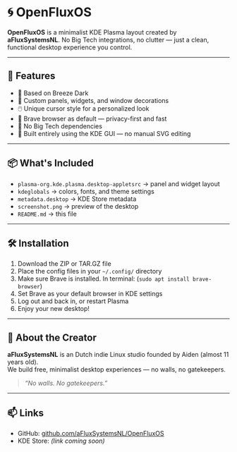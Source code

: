 # 🌀 OpenFluxOS

**OpenFluxOS** is a minimalist KDE Plasma layout created by **aFluxSystemsNL**. No Big Tech integrations, no clutter — just a clean, functional desktop experience you control.

---

## 🎯 Features

- 🌙 Based on Breeze Dark
- 🧩 Custom panels, widgets, and window decorations
- 🖱️ Unique cursor style for a personalized look
- 🦁 Brave browser as default — privacy-first and fast
- 🚫 No Big Tech dependencies
- 🧠 Built entirely using the KDE GUI — no manual SVG editing

---

## 📦 What's Included

- `plasma-org.kde.plasma.desktop-appletsrc` → panel and widget layout
- `kdeglobals` → colors, fonts, and theme settings
- `metadata.desktop` → KDE Store metadata
- `screenshot.png` → preview of the desktop
- `README.md` → this file

---

## 🛠️ Installation

1. Download the ZIP or TAR.GZ file
2. Place the config files in your `~/.config/` directory
3. Make sure Brave is installed. In terminal: (`sudo apt install brave-browser`)
4. Set Brave as your default browser in KDE settings
5. Log out and back in, or restart Plasma
6. Enjoy your new desktop!

---

## 👤 About the Creator

**aFluxSystemsNL** is an Dutch indie Linux studio founded by Aiden (almost 11 years old).  
We build free, minimalist desktop experiences — no walls, no gatekeepers.

> *“No walls. No gatekeepers.”*

---

## 📫 Links

- GitHub: [github.com/aFluxSystemsNL/OpenFluxOS](https://github.com/aFluxSystemsNL/OpenFluxOS)
- KDE Store: *(link coming soon)*

